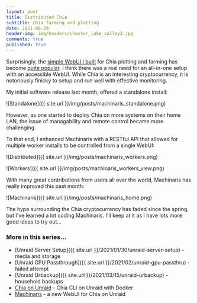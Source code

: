 ```yaml
---
layout: post
title: Distributed Chia
subtitle: chia farming and plotting
date: 2021-06-29
header-img: img/headers/chester_lake_valley2.jpg
comments: true
published: true
---
```


Surprisingly, the [simple WebUI I built](https://github.com/guydavis/machinaris) for Chia plotting and farming has become [quite popular](https://forums.unraid.net/topic/108896-support-machinaris-chia-cryptocurrency-farming-plotman-plotting-unraid-webui/).  I think there was a real need for an all-in-one setup with an accessible WebUI.  While Chia is an interesting cryptocurrency, it is notoriously finicky to setup and run well with effective monitoring.

My initial software release last month, offered a standalone install:

![Standalone]({{ site.url }}/img/posts/machinaris_standalone.png)

However, as one started to deploy Chia on more systems on their home LAN, the issue of managability and remote control became more challenging.  

To that end, I enhanced Machinaris with a RESTful API that allowed for multiple worker installs to be controlled from a single WebUI:

![Distributed]({{ site.url }}/img/posts/machinaris_workers.png)

![Workers]({{ site.url }}/img/posts/machinaris_workers_view.png)

With many great contributions from users all over the world, Machinaris has really improved this past month:

![Machinaris]({{ site.url }}/img/posts/machinaris_home.png)

The hype surrounding the Chia cryptocurrency has faded since the spring, but I've learned a lot coding Machinaris.  I'll keep at it as I have lots more good ideas to try out...

### More in this series...
* [Unraid Server Setup]({{ site.url }}/2021/01/30/unraid-server-setup) - media and storage
* [Unraid GPU Passthrough]({{ site.url }}/2021/02/unraid-gpu-passthru) - failed attempt
* [Unraid Urbackup]({{ site.url }}/2021/03/15/unraid-urbackup) - household backups
* [Chia on Unraid]({{site.url}}/2021/04/30/unraid-chia-plotting-farming/) - Chia CLI on Unraid with Docker
* [Machinaris]({{site.url}}/2021/05/21/unraid-chia-machinaris/) - a new WebUI for Chia on Unraid
